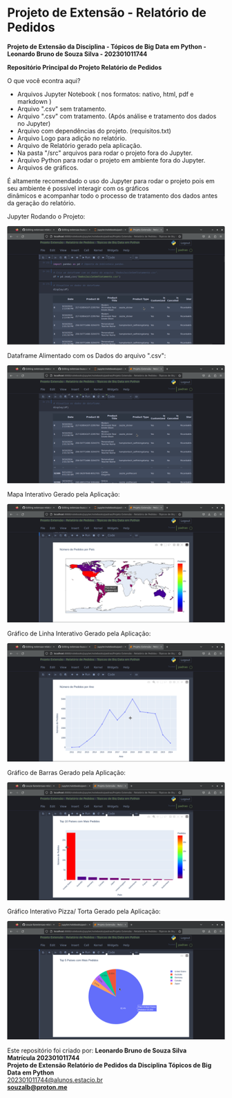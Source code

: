 <h1> Projeto de Extensão - Relatório de Pedidos</h1>  

<b>Projeto de Extensão da Disciplina - Tópicos de Big Data em Python - Leonardo Bruno de Souza Silva - 202301011744</b>

<b>Repositório Principal do Projeto Relatório de Pedidos</b>

O que você econtra aqui?

* Arquivos Jupyter Notebook ( nos formatos: nativo, html, pdf e markdown )
* Arquivo ".csv" sem tratamento.
* Arquivo ".csv" com tratamento. (Após análise e tratamento dos dados no Jupyter)
* Arquivo com dependências do projeto. (requisitos.txt)
* Arquivo Logo para adição no relatório.
* Arquivo de Relatório gerado pela aplicação.
* Na pasta "/src" arquivos para rodar o projeto fora do Jupyter.
* Arquivo Python para rodar o projeto em ambiente fora do Jupyter.
* Arquivos de gráficos.

É altamente recomendado o uso do Jupyter para rodar o projeto pois em seu ambiente é possível interagir com os gráficos  
dinâmicos e acompanhar todo o processo de tratamento dos dados antes da geração do relatório.  

Jupyter Rodando o Projeto:  

![Jupyter Rodando](/imagens/jupyter-rodando.png)  

Dataframe Alimentado com os Dados do arquivo ".csv":  

![Dataframe](/imagens/dataframe.png)  

Mapa Interativo Gerado pela Aplicação:  

![Mapa Interativo](/imagens/mapa-interativo.png)

Gráfico de Linha Interativo Gerado pela Aplicação:  

![Gráfico Interativo Linha](/imagens/grafico-interativo-linha.png)  

Gráfico de Barras Gerado pela Aplicação:  

![Gráfico Interativo Barras](/imagens/grafico-interativo-barras.png)  

Gráfico Interativo Pizza/ Torta Gerado pela Aplicação:  

![Gráfico Interativo Pizza](/imagens/grafico-interativo-pizza.png)  



Este repositório foi criado por: <b>Leonardo Bruno de Souza Silva</b><br>
<b>Matrícula 202301011744</b><br>
<b>Projeto de Extensão Relatório de Pedidos da Disciplina Tópicos de Big Data em Python</b><br>
202301011744@alunos.estacio.br<br>
<b>souzalb@proton.me</b>
